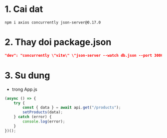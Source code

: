 # 1. Cai dat

```
npm i axios concurrently json-server@0.17.0
```

# 2. Thay doi package.json

```json
"dev": "concurrently \"vite\" \"json-server --watch db.json --port 3000\""
```

# 3. Su dung

- trong App.js

```jsx
(async () => {
	try {
		const { data } = await api.get("/products");
		setProducts(data);
	} catch (error) {
		console.log(error);
	}
})();
```
